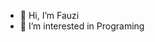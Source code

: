 - 👋 Hi, I’m Fauzi
- 👀 I’m interested in Programing

<!---
K0Z1/K0Z1 is a ✨ special ✨ repository because its `README.md` (this file) appears on your GitHub profile.
You can click the Preview link to take a look at your changes.
--->
